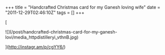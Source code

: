 +++
title = "Handcrafted Christmas card for my Ganesh loving wife"
date = "2011-12-29T02:46:10Z"
tags = []
+++

[

![](/post/handcrafted-christmas-card-for-my-ganesh-
lovi/media_httpdistilleryi_vthnB.jpg)

](http://instagr.am/p/cgYY6/)

